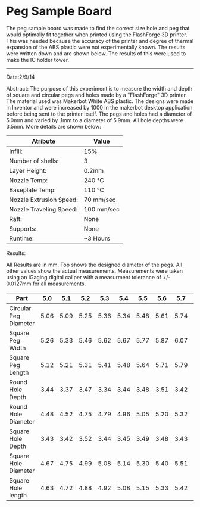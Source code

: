 <font size="6">Peg Sample Board</font>
------------------------------------------------------------------------------------------------------------------
The peg sample board was made to find the correct size hole and peg that would optimally fit together when printed 
using the FlashForge 3D printer.  This was needed because the accuracy of the printer and degree of thermal expansion
of the ABS plastic were not experimentally known.  The results were written down and are shown below.  The results of this 
were used to make the IC holder tower.

------------------------------------------------------------------------------------------------------------------
Date:2/9/14

Abstract:
The purpose of this experiment is to measure the width and depth of square and circular pegs and holes made by a "FlashForge"
3D printer.  The material used was Makerbot White ABS plastic.  The designs were made in Inventor and were increased by 1000
in the makerbot desktop application before being sent to the printer itself.  The pegs and holes had a diameter of 5.0mm and 
varied by .1mm to a diameter of 5.9mm.  All hole depths were 3.5mm.  More details are shown below:

Atribute | Value             
------------------------|--------
Infill: | 15%
Number of shells: | 3
Layer Height: | 0.2mm
Nozzle Temp: | 240 °C
Baseplate Temp: | 110 °C
Nozzle Extrusion Speed: | 70 mm/sec
Nozzle Traveling Speed: | 100 mm/sec
Raft: | None
Supports: | None
Runtime: | ~3 Hours



Results:

All Results are in mm.  Top shows the designed diameter of the pegs.  All other values show the actual measurements.
Measurements were taken using an iGaging digital caliper with a measurment tolerance of +/- 0.0127mm for all measurements.

Part | 5.0|5.1|5.2|5.3|5.4|5.5|5.6|5.7|5.8|5.9|             
-----|----|---|---|---|---|---|---|---|---|---|
Circular Peg Diameter|5.06|5.09|5.25|5.36|5.34|5.48|5.61|5.74|5.79|5.95|
Square Peg Width|5.26|5.33|5.46|5.62|5.67|5.77|5.87|6.07|6.09|6.14|
Square Peg Length|5.12|5.21|5.31|5.41|5.48|5.64|5.71|5.79|5.92|6.20|
Round Hole Depth|3.44|3.37|3.47|3.34|3.44|3.48|3.51|3.42|3.43|3.65|
Round Hole Diameter|4.48|4.52|4.75|4.79|4.96|5.05|5.20|5.32|5.38|5.44|
Square Hole Depth|3.43|3.42|3.52|3.44|3.45|3.49|3.48|3.43|3.47|3.52|
Square Hole Diameter|4.67|4.75|4.99|5.08|5.14|5.30|5.40|5.51|5.48|5.68|
Square Hole length|4.63|4.72|4.88|4.92|5.08|5.15|5.33|5.42|5.47|5.62|






